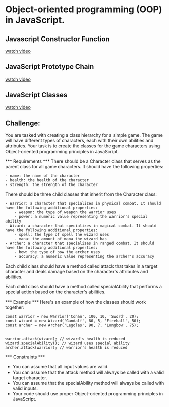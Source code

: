 # Object-oriented programming (OOP) in JavaScript.

## Javascript Constructor Function
[watch video](https://www.youtube.com/watch?v=MBLCbJvyaA0)

## JavaScript Prototype Chain
[watch video](https://www.youtube.com/watch?v=1HEG5bvjJIA)

## JavaScript Classes
[watch video](https://www.youtube.com/watch?v=R4lPsqG2ic8)

## Challenge:

You are tasked with creating a class hierarchy for a simple game. The game will have different types of characters, each with their own abilities and attributes. Your task is to create the classes for the game characters using Object-oriented programming principles in JavaScript.

*** Requirements ***
There should be a Character class that serves as the parent class for all game characters. It should have the following properties:

    - name: the name of the character
    - health: the health of the character
    - strength: the strength of the character

There should be three child classes that inherit from the Character class:

    - Warrior: a character that specializes in physical combat. It should have the following additional properties:
        - weapon: the type of weapon the warrior uses
        - power: a numeric value representing the warrior's special ability
    - Wizard: a character that specializes in magical combat. It should have the following additional properties:
        - spell: the type of spell the wizard uses
        - mana: the amount of mana the wizard has
    - Archer: a character that specializes in ranged combat. It should have the following additional properties:
        - bow: the type of bow the archer uses
        - accuracy: a numeric value representing the archer's accuracy
Each child class should have a method called attack that takes in a target character and deals damage based on the character's attributes and abilities.

Each child class should have a method called specialAbility that performs a special action based on the character's abilities.

*** Example ***
Here's an example of how the classes should work together:

```
const warrior = new Warrior('Conan', 100, 10, 'Sword', 20);
const wizard = new Wizard('Gandalf', 80, 5, 'Fireball', 50);
const archer = new Archer('Legolas', 90, 7, 'Longbow', 75);


warrior.attack(wizard); // wizard's health is reduced
wizard.specialAbility(); // wizard uses special ability
archer.attack(warrior); // warrior's health is reduced
```

*** Constraints ***
- You can assume that all input values are valid.
- You can assume that the attack method will always be called with a valid target character.
- You can assume that the specialAbility method will always be called with valid inputs.
- Your code should use proper Object-oriented programming principles in JavaScript.
